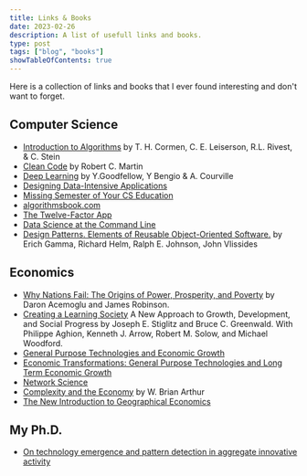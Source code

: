 ```yaml
---
title: Links & Books
date: 2023-02-26
description: A list of usefull links and books.
type: post
tags: ["blog", "books"]
showTableOfContents: true
---
```


Here is a collection of links and books that I ever found interesting and don't want to forget.

## Computer Science

- [Introduction to Algorithms](https://en.wikipedia.org/wiki/Introduction_to_Algorithms) by T. H. Cormen, C. E. Leiserson, R.L. Rivest, & C. Stein
- [Clean Code](https://www.oreilly.com/library/view/clean-code-a/9780136083238/) by Robert C. Martin
- [Deep Learning](https://www.deeplearningbook.org/) by Y.Goodfellow, Y Bengio & A. Courville
- [Designing Data-Intensive Applications](https://www.oreilly.com/library/view/designing-data-intensive-applications/9781491903063/)
- [Missing Semester of Your CS Education](https://missing.csail.mit.edu/)
- [algorithmsbook.com](https://algorithmsbook.com/)
- [The Twelve-Factor App](https://12factor.net/)
- [Data Science at the Command Line](https://www.datascienceatthecommandline.com/)
- [Design Patterns. Elements of Reusable Object-Oriented Software.](https://www.amazon.de/Patterns-Elements-Reusable-Object-Oriented-Software/dp/0201633612) by  Erich Gamma, Richard Helm, Ralph E. Johnson, John Vlissides

## Economics
- [Why Nations Fail: The Origins of Power, Prosperity, and Poverty](https://en.wikipedia.org/wiki/Why_Nations_Fail) by Daron Acemoglu and James Robinson.
- [Creating a Learning Society](http://cup.columbia.edu/book/creating-a-learning-society/9780231152143) A New Approach to Growth, Development, and Social Progress by Joseph E. Stiglitz and Bruce C. Greenwald. With Philippe Aghion, Kenneth J. Arrow, Robert M. Solow, and Michael Woodford.
- [General Purpose Technologies and Economic Growth](https://mitpress.mit.edu/books/general-purpose-technologies-and-economic-growth) 
- [Economic Transformations: General Purpose Technologies and Long Term Economic Growth](https://www.amazon.de/dp/B004MKLUEY/ref=cm_sw_em_r_mt_dp_U_r8kgDbB2KYWCP)
- [Network Science](http://networksciencebook.com/)
- [Complexity and the Economy](https://science.sciencemag.org/content/284/5411/107) by W. Brian Arthur
- [The New Introduction to Geographical Economics](https://www.cambridge.org/core/books/new-introduction-to-geographical-economics/FEE650456981257B99BA78CA21B11405)

## My Ph.D.

- [On technology emergence and pattern detection in aggregate innovative activity](https://publikationen.bibliothek.kit.edu/1000084152)


